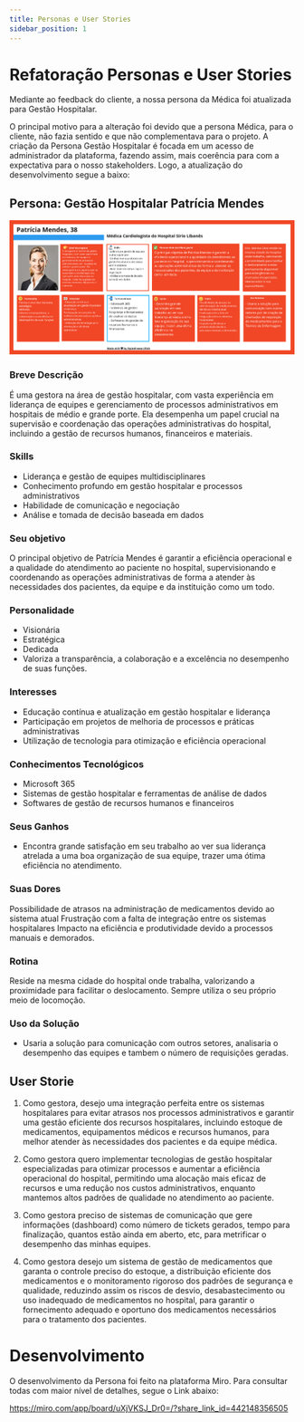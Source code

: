 ```yaml
---
title: Personas e User Stories
sidebar_position: 1
---
```


# Refatoração Personas e User Stories

Mediante ao feedback do cliente, a nossa persona da Médica foi atualizada para Gestão Hospitalar.

O principal motivo para a alteração foi devido que a persona Médica, para o cliente, não fazia sentido e que não complementava para o projeto. A criação da Persona Gestão Hospitalar é focada em um acesso de administrador da plataforma, fazendo assim, mais coerência para com a expectativa para o nosso stakeholders. Logo, a atualização do desenvolvimento segue a baixo:

## Persona: Gestão Hospitalar Patrícia Mendes

![img alt](../img/persona_1.jpg)

### Breve Descrição

É uma gestora na área de gestão hospitalar, com vasta experiência em liderança de equipes e gerenciamento de processos administrativos em  hospitais de médio e grande porte. Ela desempenha um papel crucial na  supervisão e coordenação das operações administrativas do hospital,  incluindo a gestão de recursos humanos, financeiros e materiais.

### Skills

- Liderança e gestão de equipes multidisciplinares
- Conhecimento profundo em gestão hospitalar e processos administrativos
- Habilidade de comunicação e negociação
- Análise e tomada de decisão baseada em dados

### Seu objetivo

O principal objetivo de Patrícia Mendes é garantir a eficiência operacional e a qualidade do atendimento ao paciente no hospital,  supervisionando e coordenando as operações administrativas de forma a  atender às necessidades dos pacientes, da equipe e da instituição como  um todo.

### Personalidade

- Visionária
- Estratégica
- Dedicada
- Valoriza a transparência, a colaboração e a excelência no desempenho de suas funções.

### Interesses

- Educação contínua e atualização em gestão hospitalar e liderança
- Participação em projetos de melhoria de processos e práticas administrativas
- Utilização de tecnologia para otimização e eficiência operacional


### Conhecimentos Tecnológicos

- Microsoft 365
- Sistemas de gestão hospitalar e ferramentas de análise de dados
- Softwares de gestão de recursos humanos e financeiros

### Seus Ganhos

- Encontra grande satisfação em seu trabalho ao ver sua liderança atrelada a uma boa organização de sua equipe, trazer uma ótima eficiência no atendimento.

### Suas Dores

Possibilidade de atrasos na administração de medicamentos devido ao sistema atual
Frustração com a falta de integração entre os sistemas hospitalares
Impacto na eficiência e produtividade devido a processos manuais e demorados.

### Rotina

Reside na mesma cidade do hospital onde trabalha, valorizando a proximidade para facilitar o deslocamento. Sempre utiliza o seu próprio meio de locomoção.

### Uso da Solução

- Usaria a solução para comunicação com outros setores, analisaria o desempenho das equipes e tambem o número de requisições geradas.

## User Storie

1. Como gestora, desejo uma integração perfeita entre os sistemas hospitalares para evitar atrasos nos processos administrativos e garantir uma gestão eficiente dos recursos hospitalares, incluindo estoque de medicamentos, equipamentos médicos e recursos humanos, para melhor atender às necessidades dos pacientes e da equipe médica.

2. Como gestora quero implementar tecnologias de gestão hospitalar especializadas para otimizar processos e aumentar a eficiência operacional do hospital, permitindo uma alocação mais eficaz de recursos e uma redução nos custos administrativos, enquanto mantemos altos padrões de qualidade no atendimento ao paciente.

3. Como gestora preciso de sistemas de comunicação que gere informações (dashboard) como número de tickets gerados, tempo para finalização, quantos estão ainda em aberto, etc, para metrificar o desempenho das minhas equipes.

4. Como gestora desejo um sistema de gestão de medicamentos que garanta o controle preciso do estoque, a distribuição eficiente dos medicamentos e o monitoramento rigoroso dos padrões de segurança e qualidade, reduzindo assim os riscos de desvio, desabastecimento ou uso inadequado de medicamentos no hospital, para garantir o fornecimento adequado e oportuno dos medicamentos necessários para o tratamento dos pacientes.

# Desenvolvimento

O desenvolvimento da Persona foi feito na plataforma Miro. Para consultar todas com maior nível de detalhes, segue o Link abaixo:

https://miro.com/app/board/uXjVKSJ_Dr0=/?share_link_id=442148356505
